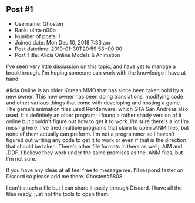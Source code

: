 ## Post #1
- Username: Ghosten
- Rank: ultra-n00b
- Number of posts: 1
- Joined date: Mon Dec 10, 2018 7:33 am
- Post datetime: 2019-01-30T20:59:53+00:00
- Post Title: Alicia Online Models & Animation

I've seen very little discussion on this topic, and have yet to manage a breakthrough. I'm hoping someone can work with the knowledge I have at hand.

Alicia Online is an older Korean MMO that has since been taken hold by a new owner. This new owner has been doing translations, modifying code and other various things that come with developing and hosting a game. The game's animation files used Renderware, which GTA San Andreas also used. It's definitely an older program; I found a rather shady version of it online but couldn't figure out how to get it to work. I'm sure there's a lot I'm missing here. I've tried multiple programs that claim to open .ANM files, but none of them actually can preform. I'm not a programmer so I haven't figured out writing any code to get it to work or even if that is the direction that should be taken. There's other file formats in there as well; .AIM and .DDF. I believe they work under the same premises as the .ANM files, but I'm not sure.

If you have any ideas at all feel free to message me. I'll respond faster on Discord so please add me there.
Ghosten#5808

I can't attach a file but I can share it easily through Discord. I have all the files ready, just not the tools to open them.
